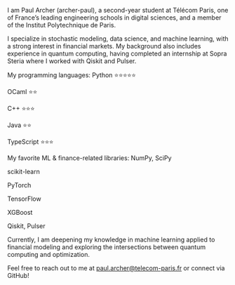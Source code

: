 I am Paul Archer (archer-paul), a second-year student at Télécom Paris, one of France’s leading engineering schools in digital sciences, and a member of the Institut Polytechnique de Paris.

I specialize in stochastic modeling, data science, and machine learning, with a strong interest in financial markets. My background also includes experience in quantum computing, having completed an internship at Sopra Steria where I worked with Qiskit and Pulser.

My programming languages:
Python ⭐️⭐️⭐️⭐️⭐️

OCaml ⭐️⭐️

C++ ⭐️⭐️⭐️

Java ⭐️⭐️

TypeScript ⭐️⭐️⭐️

My favorite ML & finance-related libraries:
NumPy, SciPy

scikit-learn

PyTorch

TensorFlow

XGBoost

Qiskit, Pulser

Currently, I am deepening my knowledge in machine learning applied to financial modeling and exploring the intersections between quantum computing and optimization.

Feel free to reach out to me at paul.archer@telecom-paris.fr or connect via GitHub!

<!---
archerpolo/archerpolo is a ✨ special ✨ repository because its `README.md` (this file) appears on your GitHub profile.
You can click the Preview link to take a look at your changes.
--->
